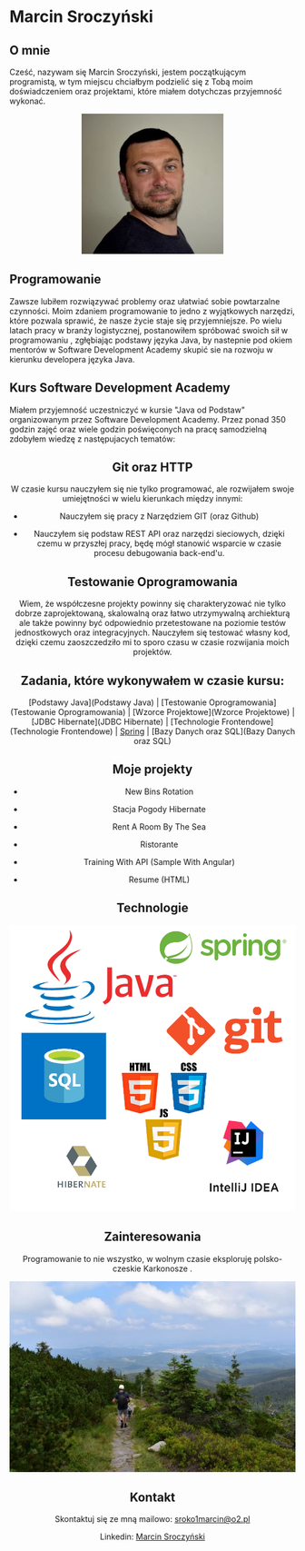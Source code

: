 # Marcin Sroczyński

## O mnie
Cześć, nazywam się Marcin Sroczyński, jestem początkującym programistą, w tym miejscu chciałbym podzielić się z Tobą moim doświadczeniem oraz projektami, które miałem dotychczas przyjemność wykonać. 
<center>

![marcin3](marcin3.jpg) 

  </center>

## Programowanie
 Zawsze lubiłem rozwiązywać problemy oraz ułatwiać sobie powtarzalne czynności. Moim zdaniem programowanie to jedno z wyjątkowych narzędzi, które pozwala sprawić, że nasze życie staje się przyjemniejsze. Po wielu latach pracy w branży logistycznej, postanowiłem spróbować swoich sił w programowaniu , zgłębiając podstawy języka Java, by nastepnie pod okiem mentorów w Software Development Academy skupić sie na rozwoju w kierunku developera języka Java.
 
## Kurs Software Development Academy
Miałem przyjemność uczestniczyć w kursie "Java od Podstaw" organizowanym przez Software Development Academy. Przez ponad 350 godzin zajęć oraz wiele godzin poświęconych na pracę samodzielną zdobyłem wiedzę z następujacych tematów:

<center>

## Git oraz HTTP
W czasie kursu nauczyłem się nie tylko programować, ale rozwijałem swoje umiejętności w wielu kierunkach między innymi:

* Nauczyłem się pracy z Narzędziem GIT (oraz Github)

* Nauczyłem się podstaw REST API oraz narzędzi sieciowych, dzięki czemu w przyszłej pracy, będę mógł stanowić wsparcie w czasie procesu debugowania back-end'u.

## Testowanie Oprogramowania
Wiem, że współczesne projekty powinny się charakteryzować nie tylko dobrze zaprojektowaną, skalowalną oraz łatwo utrzymywalną archiekturą ale także powinny być 
odpowiednio przetestowane na poziomie testów jednostkowych oraz integracyjnych. Nauczyłem się testować własny kod, dzięki czemu zaoszczedziło mi to sporo czasu 
w czasie rozwijania moich projektów.

## Zadania, które wykonywałem w czasie kursu:
<center>

[Podstawy Java](Podstawy Java) | [Testowanie Oprogramowania](Testowanie Oprogramowania) | [Wzorce Projektowe](Wzorce Projektowe) |
[JDBC Hibernate](JDBC Hibernate) | [Technologie Frontendowe](Technologie Frontendowe) | [Spring](Spring) |
[Bazy Danych oraz SQL](Bazy Danych oraz SQL)

</center>
  
## Moje projekty

* New Bins Rotation

* Stacja Pogody Hibernate

* Rent A Room By The Sea

* Ristorante

* Training With API (Sample With Angular)
  
* Resume (HTML)


## Technologie

<center>

![technical_skills](technical_skills.png)

</center>

  ## Zainteresowania
  
Programowanie to nie wszystko, w wolnym czasie eksploruję polsko-czeskie Karkonosze .

<center>

![mountains](mountains.JPG)

</center>
  
## Kontakt

Skontaktuj się ze mną mailowo: sroko1marcin@o2.pl

Linkedin: [Marcin Sroczyński](https://www.linkedin.com/in/marcin-sroczy%C5%84ski-194252215/)

  
